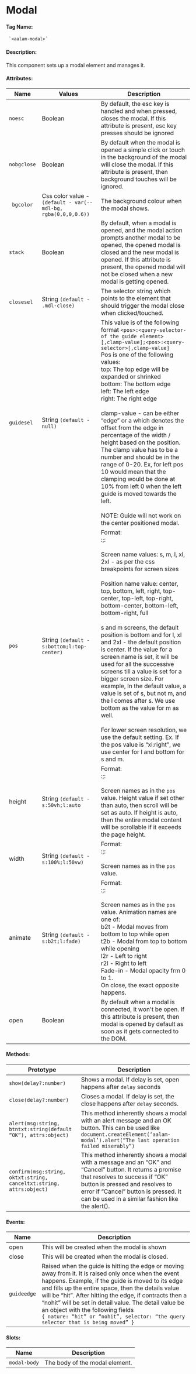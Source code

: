 # Modal
#### Tag Name:
     `<aalam-modal>`
 
#### Description:

This component sets up a modal element and manages it.

#### Attributes:
| Name       | Values                                                                 | Description                                                                                                                                                                                                                                                                                                                                                                                                                                                                                                                                                                                                                                                                                                                                                                                                                                                                                                                                                                                                                                                                                                                                                                                                                                                                                                                                                                                                                                                                                                                                                                                                                       |
|------------|------------------------------------------------------------------------|-----------------------------------------------------------------------------------------------------------------------------------------------------------------------------------------------------------------------------------------------------------------------------------------------------------------------------------------------------------------------------------------------------------------------------------------------------------------------------------------------------------------------------------------------------------------------------------------------------------------------------------------------------------------------------------------------------------------------------------------------------------------------------------------------------------------------------------------------------------------------------------------------------------------------------------------------------------------------------------------------------------------------------------------------------------------------------------------------------------------------------------------------------------------------------------------------------------------------------------------------------------------------------------------------------------------------------------------------------------------------------------------------------------------------------------------------------------------------------------------------------------------------------------------------------------------------------------------------------------------------------------|
| `noesc `     | Boolean                                                                | By default, the esc key is handled and when pressed, closes the modal. If this attribute is present, esc key presses should be ignored                                                                                                                                                                                                                                                                                                                                                                                                                                                                                                                                                                                                                                                                                                                                                                                                                                                                                                                                                                                                                                                                                                                                                                                                                                                                                                                                                                                                                                                    |
| `nobgclose ` | Boolean                                                                | By default when the modal is opened a simple click or touch in the background of the modal will close the modal. If this attribute is present, then background touches will be ignored.                                                                                                                                                                                                                                                                                                                                                                                                                                                                                                                                                                                                                                                                                                                                                                                                                                                                                                                                                                                                                                                                                                                                                                                                                                                                                                                                                                                                       |
|` bgcolor`    | Css color value - `(default - var(--mdl-bg, rgba(0,0,0,0.6))`           | The background colour when the modal shows.                                                                                                                                                                                                                                                                                                                                                                                                                                                                                                                                                                                                                                                                                                                                                                                                                                                                                                                                                                                                                                                                                                                                                                                                                                                                                                                                                                                                                                                                                                                                                    |
|`stack `     | Boolean                                                                | By default, when a modal is opened, and the modal action prompts another modal to be opened, the opened modal is closed and the new modal is opened. If this attribute is present, the opened modal will not be closed when a new modal is getting opened.                                                                                                                                                                                                                                                                                                                                                                                                                                                                                                                                                                                                                                                                                                                                                                                                                                                                                                                                                                                                                                                                                                                                                                                                                                                                                                                                      |
| `closesel`   | String `(default - .mdl-close)`                                          | The selector string which points to the element that should trigger the modal close when clicked/touched.                                                                                                                                                                                                                                                                                                                                                                                                                                                                                                                                                                                                                                                                                                                                                                                                                                                                                                                                                                                                                                                                                                                                                                                                                                                                                                                                                                                                                                                                                      |
| `guidesel`   | String `(default - null)`                                                | This value is of the following format `<pos>:<query-selector-of the guide element>[,clamp-value];<pos>:<query-selector>[,clamp-value]`<br>Pos is one of the following values:<br>top: The top edge will be expanded or shrinked<br>bottom: The bottom edge<br>left: The left edge<br>right: The right edge<br><br>clamp-value - can be either “edge” or a <number> which denotes the offset from the edge in percentage of the width / height based on the position. The clamp value has to be a number and should be in the range of 0-20. Ex, for left pos 10 would mean that the clamping would be done at 10% from left 0 when the left guide is moved towards the left.<br><br>NOTE: Guide will not work on the center positioned modal.                                                                                                                                                                                                                                                                                                                                                                                                                                                                                      |
| `pos `       | String `(default - s:bottom;l:top-center)`                              | Format:<br><screen-name-1>:<pos-name-1>;<screen-name-2>:<pos-name-2><br><br>Screen name values: s, m, l, xl, 2xl - as per the css breakpoints for screen sizes<br><br>Position name value: center, top, bottom, left, right, top-center, top-left, top-right, bottom-center, bottom-left, bottom-right, full<br><br>s and m screens, the default position is bottom and for l, xl and 2xl - the default position is center. If the value for a screen name is set, it will be used for all the successive screens till a value is set for a bigger screen size. For example, In the default value, a value is set of s, but not m, and the l comes after s. We use bottom as the value for m as well.<br><br>For lower screen resolution, we use the default setting. Ex. If the pos value is “xl:right”, we use center for l and bottom for s and m.                                                                                                                                                                                                                                                                                                             |
| height     | String `(default - s:50vh;l:auto`                                        | Format:<br><screen name>:<css height value>;<screen-name>:<height-value><br><br>Screen names as in the `pos` value. Height value if set other than auto, then scroll will be set as auto. If height is auto, then the entire modal content will be scrollable if it exceeds the page height.                                                                                                                                                                                                                                                                                                                                                                                                                                                                                                                                                                                                                                                                                                                                                                                                                                                                                                                                                                                                                                                                                                                                                                                                                                                         |
| width      | String `(default - s:100%;l:50vw)`                                       | Format:<br><screen name>:<css height value>;<screen-name>:<height-value><br><br>Screen names as in the `pos` value.                                                                                                                                                                                                                                                                                                                                                                                                                                                                                                                                                                                                                                                                                                                                                                                                                                                                                                                                                                                                                                                                                                                                                                                                                                                                                                                                                                                                                                                                              |
| animate    | String `(default - s:b2t;l:fade)`                                        | Format:<br><screen-name>:<animation name>;<screen-name>:<animation-name><br><br>Screen names as in the `pos` value. Animation names are one of:<br>b2t - Modal moves from bottom to top while open<br>t2b - Modal from top to bottom while opening<br>l2r - Left to right<br>r2l - Right to left<br>Fade-in - Modal opacity frm 0 to 1.<br>On close, the exact opposite happens.                                                                                                                                                                                                                                                                                                                                                                                                                                                                                                                                                                                                                                                                                                                                                                                                                                                                                                                     |
| open       | Boolean                                                                | By default when a modal is connected, it won't be open. If this attribute is present, then modal is opened by default as soon as it gets connected to the DOM.                                                                                                                                                                                                                                                                                                                                                                                                                                                                                                                                                                                                                                                                                                                                                                                                                                                                                                                                                                                                                                                                                                                                                                                                                                                                                                                                                  |

#### Methods:
| Prototype                                                                 | Description                                                                                                                                                                                                                                                                                                  |
|---------------------------------------------------------------------------|--------------------------------------------------------------------------------------------------------------------------------------------------------------------------------------------------------------------------------------------------------------------------------------------------------------|
| `show(delay?:number)`                                                       | Shows a modal. If delay is set, open happens after `delay` seconds                                                                                                                                                                                                                                          |
| `close(delay?:number)`                                                      | Closes a modal. If delay is set, the close happens after `delay` seconds.                                                                                                                                                                                                                                   |
| `alert(msg:string, btntxt:string(default “OK”), attrs:object)   `          | This method inherently shows a modal with an alert message and an OK button. This can be used like `document.createElement(‘aalam-modal’).alert(“The last operation failed miserably”)`                                                                             |
| `confirm(msg:string, oktxt:string, canceltxt:string, attrs:object)`        | This method inherently shows a modal with a message and an “OK” and “Cancel” button. It returns a promise that resolves to success if “OK” button is pressed and resolves to error if “Cancel” button is pressed. It can be used in a similar fashion like the alert(). |

#### Events:
| Name       | Description                                                                                                                                                                                                                                                                                                                                 |
|------------|---------------------------------------------------------------------------------------------------------------------------------------------------------------------------------------------------------------------------------------------------------------------------------------------------------------------------------------------|
| open       | This will be created when the modal is shown                                                                                                                                                                                                                                                                                                |
| close      | This will be created when the modal is closed.                                                                                                                                                                                                                                                                                              |
| `guideedge`  | Raised when the guide is hitting the edge or moving away from it. It is raised only once when the event happens. Example, if the guide is moved to its edge and fills up the entire space, then the details value will be “hit”. After hitting the edge, if contracts then a “nohit” will be set in detail value. The detail value be an object with the following fields <br> `{ nature: “hit” or “nohit”, selector: “the query selector that is being moved” }` |

#### Slots:
| Name         | Description                     |
|--------------|---------------------------------|
| `modal-body` | The body of the modal element.  |

